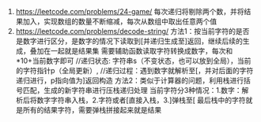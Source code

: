 1. https://leetcode.com/problems/24-game/
每次递归将剔除两个数，并将结果加入，实现数组的数量不断缩减，每次从数组中取出任意两个值
2. https://leetcode.com/problems/decode-string/
方法1：按当前字符的是否是数字进行区分，是数字的情况下读取到\[并递归生成至\]返回，继续后续的生成，叠加在一起就是结果集
需要辅助函数读取字符转换成数字，每次和*10+当前数字即可
//递归状态: 字符串s（不变状态，也可以放到全局），当前的字符指针p（全局更新）,
//递归过程：遇到数字就解析至[，并对后面的字符递归进行，p指向值为]返回构造
方法2：类似于计算器的问题，利用栈进行括号匹配，生成的新字符串进行压栈递归处理
当前字符分3种情况：1.数字：解析后将数字字符串入栈，2.字符或者\[直接入栈，3.\]弹栈至\[
最后栈中的字符就是所有的结果字符，需要弹栈拼接起来就是结果
